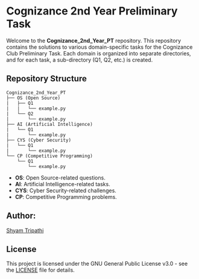 # Cognizance 2nd Year Preliminary Task

Welcome to the **Cognizance_2nd_Year_PT** repository. This repository contains the solutions to various domain-specific tasks for the Cognizance Club Preliminary Task. Each domain is organized into separate directories, and for each task, a sub-directory (Q1, Q2, etc.) is created.

## Repository Structure

```plaintext
Cognizance_2nd_Year_PT
├── OS (Open Source)
|   ├── Q1
|   |   └── example.py
|   └── Q2
|       └── example.py
├── AI (Artificial Intelligence)
|   └── Q1
|       └── example.py
├── CYS (Cyber Security)
|   └── Q1
|       └── example.py
└── CP (Competitive Programming)
    └── Q1
        └── example.py
```

- **OS**: Open Source-related questions.
- **AI**: Artificial Intelligence-related tasks.
- **CYS**: Cyber Security-related challenges.
- **CP**: Competitive Programming problems.

## Author:
[Shyam Tripathi](https://github.com/TheShyamTripathi/)

## License

This project is licensed under the GNU General Public License v3.0 - see the [LICENSE](LICENSE) file for details.
